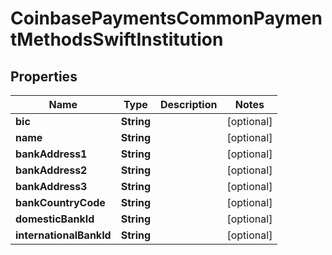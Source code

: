 
# CoinbasePaymentsCommonPaymentMethodsSwiftInstitution

## Properties
Name | Type | Description | Notes
------------ | ------------- | ------------- | -------------
**bic** | **String** |  |  [optional]
**name** | **String** |  |  [optional]
**bankAddress1** | **String** |  |  [optional]
**bankAddress2** | **String** |  |  [optional]
**bankAddress3** | **String** |  |  [optional]
**bankCountryCode** | **String** |  |  [optional]
**domesticBankId** | **String** |  |  [optional]
**internationalBankId** | **String** |  |  [optional]



